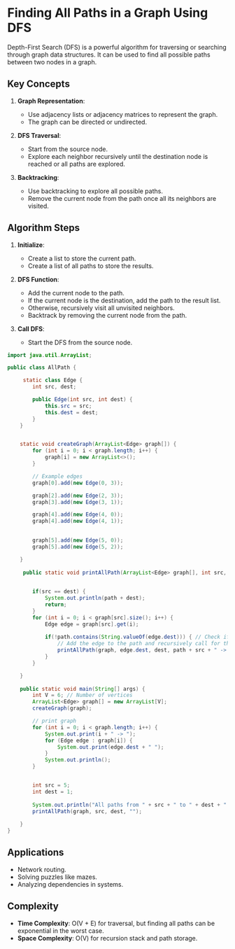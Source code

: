 # Finding All Paths in a Graph Using DFS

Depth-First Search (DFS) is a powerful algorithm for traversing or searching through graph data structures. It can be used to find all possible paths between two nodes in a graph.

## Key Concepts

1. **Graph Representation**:
    - Use adjacency lists or adjacency matrices to represent the graph.
    - The graph can be directed or undirected.

2. **DFS Traversal**:
    - Start from the source node.
    - Explore each neighbor recursively until the destination node is reached or all paths are explored.

3. **Backtracking**:
    - Use backtracking to explore all possible paths.
    - Remove the current node from the path once all its neighbors are visited.

## Algorithm Steps

1. **Initialize**:
    - Create a list to store the current path.
    - Create a list of all paths to store the results.

2. **DFS Function**:
    - Add the current node to the path.
    - If the current node is the destination, add the path to the result list.
    - Otherwise, recursively visit all unvisited neighbors.
    - Backtrack by removing the current node from the path.

3. **Call DFS**:
    - Start the DFS from the source node.
 

```java
import java.util.ArrayList;

public class AllPath { 

     static class Edge {
        int src, dest;

        public Edge(int src, int dest) {
            this.src = src;
            this.dest = dest;
        }
    }


    static void createGraph(ArrayList<Edge> graph[]) {
        for (int i = 0; i < graph.length; i++) {
            graph[i] = new ArrayList<>();
        }

        // Example edges
        graph[0].add(new Edge(0, 3));

        graph[2].add(new Edge(2, 3));
        graph[3].add(new Edge(3, 1));

        graph[4].add(new Edge(4, 0));
        graph[4].add(new Edge(4, 1));

        
        graph[5].add(new Edge(5, 0));
        graph[5].add(new Edge(5, 2));

    }
    
     public static void printAllPath(ArrayList<Edge> graph[], int src, int dest, String path) {
        

        if(src == dest) {
            System.out.println(path + dest);
            return;
        }
        for (int i = 0; i < graph[src].size(); i++) {
            Edge edge = graph[src].get(i);
             
            if(!path.contains(String.valueOf(edge.dest))) { // Check if the destination is already in the path to avoid cycles
                // Add the edge to the path and recursively call for the destination vertex
                printAllPath(graph, edge.dest, dest, path + src + " -> ");
            }
        }

    }
    
    public static void main(String[] args) {
        int V = 6; // Number of vertices
        ArrayList<Edge> graph[] = new ArrayList[V];
        createGraph(graph);

        // print graph
        for (int i = 0; i < graph.length; i++) {
            System.out.print(i + " -> ");
            for (Edge edge : graph[i]) {
                System.out.print(edge.dest + " ");
            }
            System.out.println();
        }


        int src = 5;
        int dest = 1;
        
        System.out.println("All paths from " + src + " to " + dest + ":");
        printAllPath(graph, src, dest, "");
        
    }
}
```

## Applications
- Network routing.
- Solving puzzles like mazes.
- Analyzing dependencies in systems.

## Complexity
- **Time Complexity**: O(V + E) for traversal, but finding all paths can be exponential in the worst case.
- **Space Complexity**: O(V) for recursion stack and path storage.

